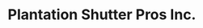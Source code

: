 ---
title: "Plantation Shutter Pros Inc."
url: /myrtle-beach/plantation-shutter-pros-inc/
shop: window blind
---